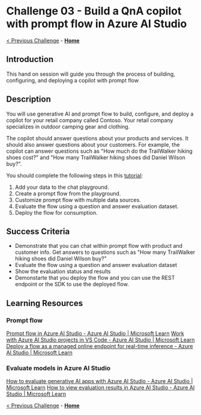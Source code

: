 # Challenge 03 - Build a QnA copilot with prompt flow in Azure AI Studio

 [< Previous Challenge](./Challenge-02.md) - **[Home](../README.md)**

## Introduction
This hand on session will guide you through the process of building, configuring, and deploying a copilot with prompt flow

## Description
You will use generative AI and prompt flow to build, configure, and deploy a copilot for your retail company called Contoso. Your retail company specializes in outdoor camping gear and clothing.

The copilot should answer questions about your products and services. It should also answer questions about your customers. For example, the copilot can answer questions such as "How much do the TrailWalker hiking shoes cost?" and "How many TrailWalker hiking shoes did Daniel Wilson buy?".

You should complete the following steps in this [tutorial](https://learn.microsoft.com/en-us/azure/ai-studio/tutorials/deploy-copilot-ai-studio):
1. Add your data to the chat playground.
2. Create a prompt flow from the playground.
3. Customize prompt flow with multiple data sources.
4. Evaluate the flow using a question and answer evaluation dataset.
5. Deploy the flow for consumption.

## Success Criteria
- Demonstrate that you can chat within prompt flow with product and customer info. Get answers to questions such as "How many TrailWalker hiking shoes did Daniel Wilson buy?"
- Evaluate the flow using a question and answer evaluation dataset
- Show the evaluation status and results
- Demonstarte that you deploy the flow and you can use the REST endpoint or the SDK to use the deployed flow.
  
## Learning Resources
### Prompt flow
[Prompt flow in Azure AI Studio - Azure AI Studio | Microsoft Learn](https://learn.microsoft.com/en-us/azure/ai-studio/how-to/prompt-flow)
[Work with Azure AI Studio projects in VS Code - Azure AI Studio | Microsoft Learn](https://learn.microsoft.com/en-us/azure/ai-studio/how-to/develop/vscode)
[Deploy a flow as a managed online endpoint for real-time inference - Azure AI Studio | Microsoft Learn](https://learn.microsoft.com/en-us/azure/ai-studio/how-to/flow-deploy)
### Evaluate models in Azure AI Studio
[How to evaluate generative AI apps with Azure AI Studio - Azure AI Studio | Microsoft Learn](https://learn.microsoft.com/en-us/azure/ai-studio/how-to/evaluate-generative-ai-app)
[How to view evaluation results in Azure AI Studio - Azure AI Studio | Microsoft Learn](https://learn.microsoft.com/en-us/azure/ai-studio/how-to/evaluate-flow-results)

 [< Previous Challenge](./Challenge-02.md) - **[Home](../README.md)**

